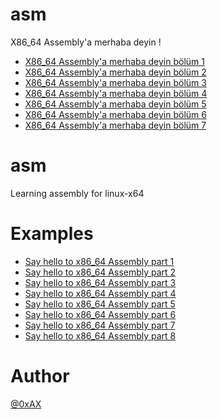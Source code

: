 asm 
=============
X86_64 Assembly'a merhaba deyin ! 


  * [X86_64 Assembly'a merhaba deyin bölüm 1](https://github.com/furkanonder/asm/blob/master/bolumler/1.md)
  * [X86_64 Assembly'a merhaba deyin bölüm 2](https://github.com/furkanonder/asm/blob/master/bolumler/2.md)
  * [X86_64 Assembly'a merhaba deyin bölüm 3](https://github.com/furkanonder/asm/blob/master/bolumler/3.md)
  * [X86_64 Assembly'a merhaba deyin bölüm 4](https://github.com/furkanonder/asm/blob/master/bolumler/4.md)
  * [X86_64 Assembly'a merhaba deyin bölüm 5](https://github.com/furkanonder/asm/blob/master/bolumler/5.md)
  * [X86_64 Assembly'a merhaba deyin bölüm 6](https://github.com/furkanonder/asm/blob/master/bolumler/6.md)
  * [X86_64 Assembly'a merhaba deyin bölüm 7](https://github.com/furkanonder/asm/blob/master/bolumler/7.md)

asm
==============

Learning assembly for linux-x64

Examples
==============

  * [Say hello to x86_64 Assembly part 1](https://0xax.github.io/asm_1/)
  * [Say hello to x86_64 Assembly part 2](https://0xax.github.io/asm_2/)
  * [Say hello to x86_64 Assembly part 3](https://0xax.github.io/asm_3/)
  * [Say hello to x86_64 Assembly part 4](https://0xax.github.io/asm_4/)
  * [Say hello to x86_64 Assembly part 5](https://0xax.github.io/asm_5/)
  * [Say hello to x86_64 Assembly part 6](https://0xax.github.io/asm_6/)
  * [Say hello to x86_64 Assembly part 7](https://0xax.github.io/asm_7/)
  * [Say hello to x86_64 Assembly part 8](https://0xax.github.io/asm_8/)
  
Author
==============

[@0xAX](https://twitter.com/0xAX)
